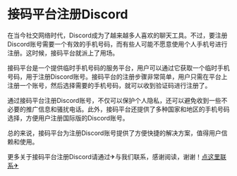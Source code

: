 # 接码平台注册Discord

在当今社交网络时代，Discord成为了越来越多人喜欢的聊天工具。不过，要注册Discord账号需要一个有效的手机号码，而有些人可能不愿意使用个人手机号进行注册。这时候，接码平台就派上了用场。

接码平台是一个提供临时手机号码的服务平台，用户可以通过它获取一个临时手机号码，用于注册Discord账号。接码平台的注册步骤非常简单，用户只需在平台上注册一个账号，然后选择需要的手机号码，就可以收到验证码进行注册了。

通过接码平台注册Discord账号，不仅可以保护个人隐私，还可以避免收到一些不必要的推广信息和骚扰电话。此外，接码平台还提供了多种国家和地区的手机号码选择，方便用户注册国际版的Discord账号。

总的来说，接码平台为注册Discord账号提供了方便快捷的解决方案，值得用户信赖和使用。

更多关于接码平台注册Discord请通过✈与我们联系，感谢阅读，谢谢！[点这里联系✈](https://add.k02.cc)